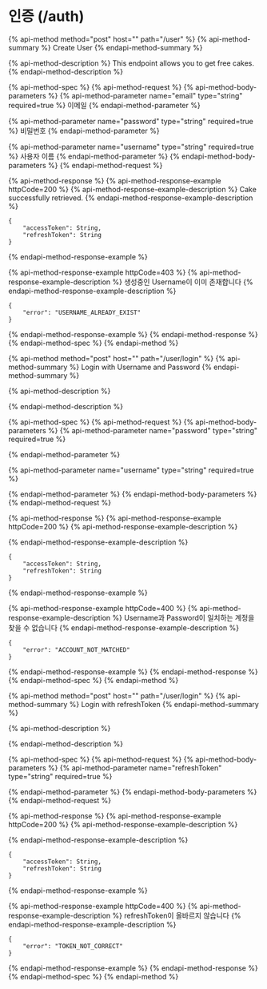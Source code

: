 # 인증 \(/auth\)

{% api-method method="post" host="" path="/user" %}
{% api-method-summary %}
Create User
{% endapi-method-summary %}

{% api-method-description %}
This endpoint allows you to get free cakes.
{% endapi-method-description %}

{% api-method-spec %}
{% api-method-request %}
{% api-method-body-parameters %}
{% api-method-parameter name="email" type="string" required=true %}
이메일
{% endapi-method-parameter %}

{% api-method-parameter name="password" type="string" required=true %}
비밀번호
{% endapi-method-parameter %}

{% api-method-parameter name="username" type="string" required=true %}
사용자 이름
{% endapi-method-parameter %}
{% endapi-method-body-parameters %}
{% endapi-method-request %}

{% api-method-response %}
{% api-method-response-example httpCode=200 %}
{% api-method-response-example-description %}
Cake successfully retrieved.
{% endapi-method-response-example-description %}

```
{
    "accessToken": String,
    "refreshToken": String
}
```
{% endapi-method-response-example %}

{% api-method-response-example httpCode=403 %}
{% api-method-response-example-description %}
생성중인 Username이 이미 존재합니다
{% endapi-method-response-example-description %}

```
{
    "error": "USERNAME_ALREADY_EXIST"
}
```
{% endapi-method-response-example %}
{% endapi-method-response %}
{% endapi-method-spec %}
{% endapi-method %}

{% api-method method="post" host="" path="/user/login" %}
{% api-method-summary %}
Login with Username and Password
{% endapi-method-summary %}

{% api-method-description %}

{% endapi-method-description %}

{% api-method-spec %}
{% api-method-request %}
{% api-method-body-parameters %}
{% api-method-parameter name="password" type="string" required=true %}

{% endapi-method-parameter %}

{% api-method-parameter name="username" type="string" required=true %}

{% endapi-method-parameter %}
{% endapi-method-body-parameters %}
{% endapi-method-request %}

{% api-method-response %}
{% api-method-response-example httpCode=200 %}
{% api-method-response-example-description %}

{% endapi-method-response-example-description %}

```
{
    "accessToken": String,
    "refreshToken": String
}
```
{% endapi-method-response-example %}

{% api-method-response-example httpCode=400 %}
{% api-method-response-example-description %}
Username과 Password이 일치하는 계정을 찾을 수 없습니다
{% endapi-method-response-example-description %}

```
{
    "error": "ACCOUNT_NOT_MATCHED"
}
```
{% endapi-method-response-example %}
{% endapi-method-response %}
{% endapi-method-spec %}
{% endapi-method %}

{% api-method method="post" host="" path="/user/login" %}
{% api-method-summary %}
Login with refreshToken
{% endapi-method-summary %}

{% api-method-description %}

{% endapi-method-description %}

{% api-method-spec %}
{% api-method-request %}
{% api-method-body-parameters %}
{% api-method-parameter name="refreshToken" type="string" required=true %}

{% endapi-method-parameter %}
{% endapi-method-body-parameters %}
{% endapi-method-request %}

{% api-method-response %}
{% api-method-response-example httpCode=200 %}
{% api-method-response-example-description %}

{% endapi-method-response-example-description %}

```
{
    "accessToken": String,
    "refreshToken": String
}
```
{% endapi-method-response-example %}

{% api-method-response-example httpCode=400 %}
{% api-method-response-example-description %}
refreshToken이 올바르지 않습니다
{% endapi-method-response-example-description %}

```
{
    "error": "TOKEN_NOT_CORRECT"
}
```
{% endapi-method-response-example %}
{% endapi-method-response %}
{% endapi-method-spec %}
{% endapi-method %}

